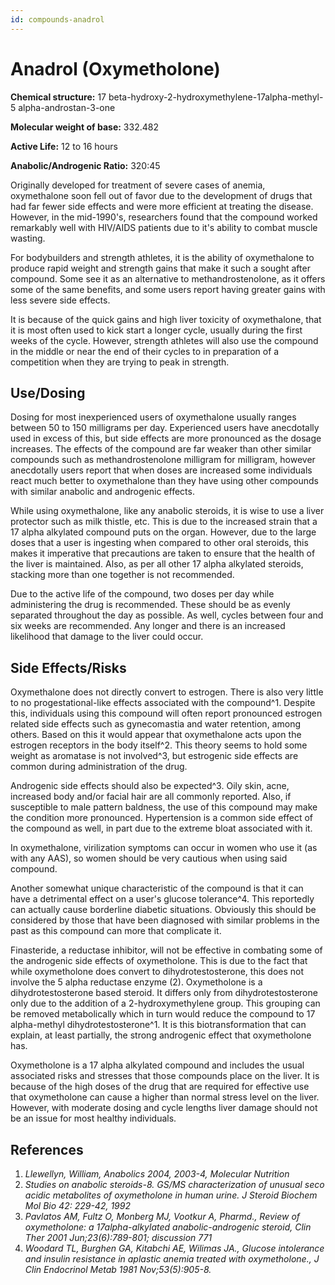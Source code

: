 ```yaml
---
id: compounds-anadrol
---
```


# Anadrol (Oxymetholone)

**Chemical structure:** 17 beta-hydroxy-2-hydroxymethylene-17alpha-methyl-5 alpha-androstan-3-one 

**Molecular weight of base:** 332.482 

**Active Life:** 12 to 16 hours

**Anabolic/Androgenic Ratio:** 320:45

Originally developed for treatment of severe cases of anemia, oxymethalone soon fell out of favor due to the development of drugs that had far fewer side effects and were more efficient at treating the disease. However, in the mid-1990's, researchers found that the compound worked remarkably well with HIV/AIDS patients due to it's ability to combat muscle wasting.

For bodybuilders and strength athletes, it is the ability of oxymethalone to produce rapid weight and strength gains that make it such a sought after compound. Some see it as an alternative to methandrostenolone, as it offers some of the same benefits, and some users report having greater gains with less severe side effects. 

It is because of the quick gains and high liver toxicity of oxymethalone, that it is most often used to kick start a longer cycle, usually during the first weeks of the cycle. However, strength athletes will also use the compound in the middle or near the end of their cycles to in preparation of a competition when they are trying to peak in strength.

## Use/Dosing

Dosing for most inexperienced users of oxymethalone usually ranges between 50 to 150 milligrams per day. Experienced users have anecdotally used in excess of this, but side effects are more pronounced as the dosage increases. The effects of the compound are far weaker than other similar compounds such as methandrostenolone milligram for milligram, however anecdotally users report that when doses are increased some individuals react much better to oxymethalone than they have using other compounds with similar anabolic and androgenic effects. 

While using oxymethalone, like any anabolic steroids, it is wise to use a liver protector such as milk thistle, etc. This is due to the increased strain that a 17 alpha alkylated compound puts on the organ. However, due to the large doses that a user is ingesting when compared to other oral steroids, this makes it imperative that precautions are taken to ensure that the health of the liver is maintained. Also, as per all other 17 alpha alkylated steroids, stacking more than one together is not recommended. 

Due to the active life of the compound, two doses per day while administering the drug is recommended. These should be as evenly separated throughout the day as possible. As well, cycles between four and six weeks are recommended. Any longer and there is an increased likelihood that damage to the liver could occur. 

## Side Effects/Risks

Oxymethalone does not directly convert to estrogen. There is also very little to no progestational-like effects associated with the compound^1. Despite this, individuals using this compound will often report pronounced estrogen related side effects such as gynecomastia and water retention, among others. Based on this it would appear that oxymethalone acts upon the estrogen receptors in the body itself^2. This theory seems to hold some weight as aromatase is not involved^3, but estrogenic side effects are common during administration of the drug. 

Androgenic side effects should also be expected^3. Oily skin, acne, increased body and/or facial hair are all commonly reported. Also, if susceptible to male pattern baldness, the use of this compound may make the condition more pronounced. Hypertension is a common side effect of the compound as well, in part due to the extreme bloat associated with it. 

In oxymethalone, virilization symptoms can occur in women who use it (as with any AAS), so women should be very cautious when using said compound.

Another somewhat unique characteristic of the compound is that it can have a detrimental effect on a user's glucose tolerance^4. This reportedly can actually cause borderline diabetic situations. Obviously this should be considered by those that have been diagnosed with similar problems in the past as this compound can more that complicate it.

Finasteride, a reductase inhibitor, will not be effective in combating some of the androgenic side effects of oxymetholone. This is due to the fact that while oxymetholone does convert to dihydrotestosterone, this does not involve the 5 alpha reductase enzyme (2). Oxymetholone is a dihydrotestosterone based steroid. It differs only from dihydrotestosterone only due to the addition of a 2-hydroxymethylene group. This grouping can be removed metabolically which in turn would reduce the compound to 17 alpha-methyl dihydrotestosterone^1. It is this biotransformation that can explain, at least partially, the strong androgenic effect that oxymetholone has.

Oxymetholone is a 17 alpha alkylated compound and includes the usual associated risks and stresses that those compounds place on the liver. It is because of the high doses of the drug that are required for effective use that oxymetholone can cause a higher than normal stress level on the liver. However, with moderate dosing and cycle lengths liver damage should not be an issue for most healthy individuals.

## References

1. *Llewellyn, William, Anabolics 2004, 2003-4, Molecular Nutrition*
2. *Studies on anabolic steroids-8. GS/MS characterization of unusual seco acidic metabolites of oxymetholone in human urine. J Steroid Biochem Mol Bio 42: 229-42, 1992*
3. *Pavlatos AM, Fultz O, Monberg MJ, Vootkur A, Pharmd., Review of oxymetholone: a 17alpha-alkylated anabolic-androgenic steroid, Clin Ther 2001 Jun;23(6):789-801; discussion 771*
4. *Woodard TL, Burghen GA, Kitabchi AE, Wilimas JA., Glucose intolerance and insulin resistance in aplastic anemia treated with oxymetholone., J Clin Endocrinol Metab 1981 Nov;53(5):905-8.*